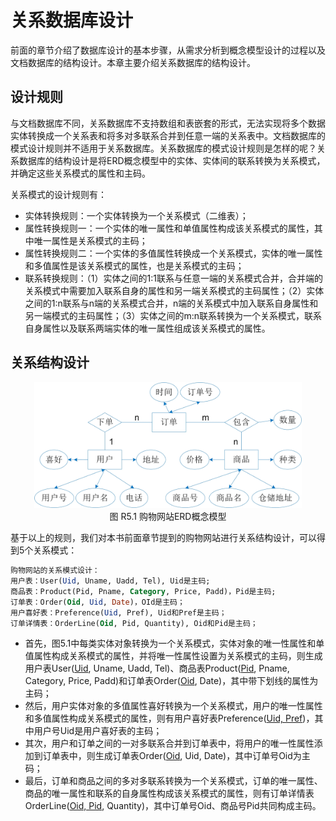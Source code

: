 # 关系数据库设计

前面的章节介绍了数据库设计的基本步骤，从需求分析到概念模型设计的过程以及文档数据库的结构设计。本章主要介绍关系数据库的结构设计。


## 设计规则

与文档数据库不同，关系数据库不支持数组和表嵌套的形式，无法实现将多个数据实体转换成一个关系表和将多对多联系合并到任意一端的关系表中。文档数据库的模式设计规则并不适用于关系数据库。关系数据库的模式设计规则是怎样的呢？关系数据库的结构设计是将ERD概念模型中的实体、实体间的联系转换为关系模式，并确定这些关系模式的属性和主码。

关系模式的设计规则有：

* 实体转换规则：一个实体转换为一个关系模式（二维表）；
* 属性转换规则一：一个实体的唯一属性和单值属性构成该关系模式的属性，其中唯一属性是关系模式的主码；
* 属性转换规则二：一个实体的多值属性转换成一个关系模式，实体的唯一属性和多值属性是该关系模式的属性，也是关系模式的主码；
* 联系转换规则：（1）实体之间的1:1联系与任意一端的关系模式合并，合并端的关系模式中需要加入联系自身的属性和另一端关系模式的主码属性；（2）实体之间的1:n联系与n端的关系模式合并，n端的关系模式中加入联系自身属性和另一端模式的主码属性；（3）实体之间的m:n联系转换为一个关系模式，联系自身属性以及联系两端实体的唯一属性组成该关系模式的属性。

## 关系结构设计



<center>
	<img src="fig/chD5.1-E-Rshopping.jpg" width="85%" alt="E-R" />
	<br>
	<div display: inline-block; padding : 2px>
		图 R5.1 购物网站ERD概念模型
	</div>
</center>

基于以上的规则，我们对本书前面章节提到的购物网站进行关系结构设计，可以得到5个关系模式：

```SQL
购物网站的关系模式设计：
用户表：User(Uid, Uname, Uadd, Tel), Uid是主码;
商品表：Product(Pid, Pname, Category, Price, Padd)，Pid是主码;
订单表：Order(Oid, Uid, Date)，OId是主码；
用户喜好表：Preference(Uid, Pref), Uid和Pref是主码；
订单详情表：OrderLine(Oid, Pid, Quantity), Oid和Pid是主码；
```

* 首先，图5.1中每类实体对象转换为一个关系模式，实体对象的唯一性属性和单值属性构成关系模式的属性，并将唯一性属性设置为关系模式的主码，则生成用户表User(<u>Uid</u>, Uname, Uadd, Tel)、商品表Product(<u>Pid</u>, Pname, Category, Price, Padd)和订单表Order(<u>Oid</u>, Date)，其中带下划线的属性为主码；
* 然后，用户实体对象的多值属性喜好转换为一个关系模式，用户的唯一性属性和多值属性构成关系模式的属性，则有用户喜好表Preference(<u>Uid, Pref</u>)，其中用户号Uid是用户喜好表的主码；
* 其次，用户和订单之间的一对多联系合并到订单表中，将用户的唯一性属性添加到订单表中，则生成订单表Order(<u>Oid</u>, Uid, Date)，其中订单号Oid为主码；
* 最后，订单和商品之间的多对多联系转换为一个关系模式，订单的唯一属性、商品的唯一属性和联系的自身属性构成该关系模式的属性，则有订单详情表OrderLine(<u>Oid, Pid</u>, Quantity)，其中订单号Oid、商品号Pid共同构成主码。









